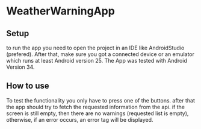 # WeatherWarningApp

## Setup

to run the app you need to open the project in an IDE like AndroidStudio (prefered).
After that, make sure you got a connected device or an emulator which runs at least Android version 25. 
The App was tested with Android Version 34.

## How to use

To test the functionality you only have to press one of the buttons. 
after that the app should try to fetch the requested information from the api. 
if the screen is still empty, then there are no warnings (requested list is empty), 
otherwise, if an error occurs, an error tag will be displayed.